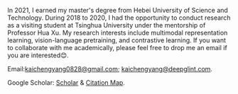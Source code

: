 In 2021, I earned my master's degree from Hebei University of Science and Technology. During 2018 to 2020, I had the opportunity to conduct research as a visiting student at Tsinghua University under the mentorship of Professor Hua Xu. My research interests include multimodal representation learning, vision-language pretraining, and contrastive learning. If you want to collaborate with me academically, please feel free to drop me an email if you are interested😊.

Email:kaichengyang0828@gmail.com; kaichengyang@deepglint.com.

Google Scholar: [Scholar](https://scholar.google.com/citations?user=AQMkoXIAAAAJ) & [Citation Map]('_pages/includes/citation_map.html).

